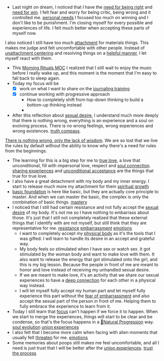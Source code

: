 - Last night on dream, I noticed that I have the [need for being right](<need for being right.md>) and [need for win](<need for win.md>). I felt fear and worry for being critic, being wrong and it controlled me. [personal needs](<personal needs.md>) I focused too much on winning and I don't like to be punishment. I'm closing myself for every possible and experiences of life. I felt much better when accepting these parts of myself now. 

I also noticed I still have too much [attachment](<attachment.md>) for materials things. This makes me judge and felt uncomfortable with other people. Instead of [unattachment centering](<unattachment centering.md>) and resolving things on a [helpful manner](<helpful manner.md>), I let myself react with them.
- This [Morning Rituals MOC](<Morning Rituals MOC.md>) I realized that I still wait to enjoy the music before I really wake up, and this moment is the moment that I'm easy to fall back to sleep again. 
- Today my focus will be
    - [x] work on what I want to share on the [journaling training](<journaling training.md>)
    - [x] continue working with progressive approach
        - How to completely shift from top-down thinking to build a bottom-up thinking instead
        - 
- After this reflection about [sexual desire](<sexual desire.md>), I understand much more deeply that there is nothing wrong, everything is an experience and a soul on evolving process. There is no wrong feelings, wrong experiences and wrong existences. [truth compass](<truth compass.md>). 

[There is nothing wrong, only the lack of wisdom](<There is nothing wrong, only the lack of wisdom.md>). We are so lost that we live the rules by default without the ability to know why there's a need for rules from the beginnings. 
- The learning for this is a big step for me to [true love](<true love.md>), a love that unconditional, fill with impersonal love, respect and [soul connection](<soul connection.md>). [sharing experiences](<sharing experiences.md>) and [unconditional acceptance](<unconditional acceptance.md>) are the things that true for true love.
-  I also have a great detachment with my body and my inner energy. I start to release much more my attachment for them [spiritual growth](<spiritual growth.md>)
- [basic foundation](<basic foundation.md>) is here like basic, but they are actually core principle to master. And when we can master the basic, the complex is only the combination of basic things. [mastery](<mastery.md>)
- I noticed that I still had certain resistance and not fully accept the [sexual desire](<sexual desire.md>) of my body. It's not me so I have nothing to embarrass about those. It's just that I still not completely realized that these external things that I identify with are not myself, but still think that they are representative for me. [resistance](<resistance.md>) [embarrassment](<embarrassment.md>) [emotions](<emotions.md>)
    - I want to completely accept my [physical body](<physical body.md>) as it's the tools that I was gifted. I will learn to handle its desire in an accept and grateful way. 
    - My body feels so stimulated when I have sex or watch sex. It got stimulated by the woman body and want to make love with them. It also want to release the energy that got stimulated onto the girl, and this is my big lesson. Because the people in front of me are meant to honor and love instead of receiving my unhandled sexual desire. 
    - If we are meant to make love, it's an activity that we share our sexual experiences to have a [deep connection](<deep connection.md>) for each other in a physical way instead.
    - I will let myself fully accept my human part and let myself fully experience this part without the [fear of embarrassment](<fear of embarrassment.md>) and also accept the sexual part of the person in front of me. Helping them to fully embrace the experience to learn from it.
- Today I still learn that [focus](<focus.md>) can't happen if we force it to happen. When we start to merge the experiences, things will start to be clear and be condense, so that's the focus happens in a [🌱Natural Progression](<🌱Natural Progression.md>) way. [soul evolution](<soul evolution.md>) [union experiences](<union experiences.md>)
- I also felt that I become more calm when facing with alien moments that usually felt [threaten](<threaten.md>) for me. [emotions](<emotions.md>)
- Some memories about poops still makes me feel uncomfortable, and all I need is just trust that I will be better after the [union experiences](<union experiences.md>). [trust the process](<trust the process.md>)
